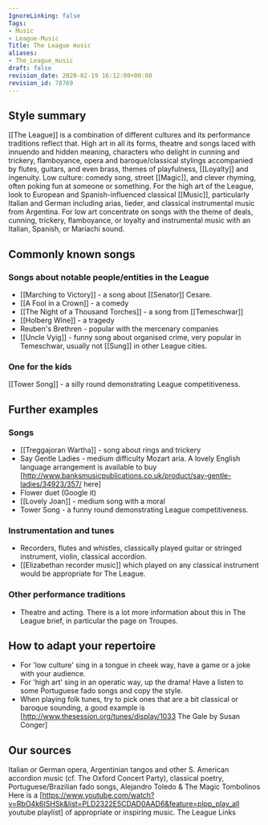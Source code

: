 ```yaml
---
IgnoreLinking: false
Tags:
- Music
- League-Music
Title: The League music
aliases:
- The_League_music
draft: false
revision_date: 2020-02-19 16:12:00+00:00
revision_id: 78769
---
```


## Style summary
[[The League]] is a combination of different cultures and its performance traditions reflect that. High art in all its forms, theatre and songs laced with innuendo and hidden meaning, characters who delight in cunning and trickery, flamboyance, opera and baroque/classical stylings accompanied by flutes, guitars, and even brass, themes of playfulness, [[Loyalty]] and ingenuity. Low culture: comedy song, street [[Magic]], and clever rhyming, often poking fun at someone or something. 
For the high art of the League, look to European and Spanish-influenced classical [[Music]], particularly Italian and German including arias, lieder, and classical instrumental music from Argentina. For low art concentrate on songs with the theme of deals, cunning, trickery, flamboyance, or loyalty and instrumental music with an Italian, Spanish, or Mariachi sound.
## Commonly known songs
### Songs about notable people/entities in the League
* [[Marching to Victory]] - a song about [[Senator]] Cesare.
* [[A Fool in a Crown]] - a comedy
* [[The Night of a Thousand Torches]] - a song from [[Temeschwar]]
* [[Holberg Wine]] - a tragedy
* Reuben's Brethren - popular with the mercenary companies
* [[Uncle Vyig]] - funny song about organised crime, very popular in Temeschwar, usually not [[Sung]] in other League cities.
### One for the kids
[[Tower Song]] - a silly round demonstrating League competitiveness.
## Further examples
### Songs
* [[Treggajoran Wartha]] - song about rings and trickery
* Say Gentle Ladies - medium difficulty Mozart aria. A lovely English language arrangement is available to buy [http://www.banksmusicpublications.co.uk/product/say-gentle-ladies/34923/357/ here]
* Flower duet (Google it)
* [[Lovely Joan]] - medium song with a moral
* Tower Song - a funny round demonstrating League competitiveness.
### Instrumentation and tunes
* Recorders, flutes and whistles, classically played guitar or stringed instrument, violin, classical accordion.
* [[Elizabethan recorder music]] which played on any classical instrument would be appropriate for The League.
### Other performance traditions
* Theatre and acting. There is a lot more information about this in The League brief, in particular the page on Troupes.
## How to adapt your repertoire
* For 'low culture' sing in a tongue in cheek way, have a game or a joke with your audience.
* For 'high art' sing in an operatic way, up the drama! Have a listen to some Portuguese fado songs and copy the style.
* When playing folk tunes, try to pick ones that are a bit classical or baroque sounding, a good example is [http://www.thesession.org/tunes/display/1033 The Gale by Susan Conger]
## Our sources
Italian or German opera, Argentinian tangos and other S. American accordion music (cf. The Oxford Concert Party), classical poetry, Portuguese/Brazilian fado songs, Alejandro Toledo & The Magic Tombolinos
Here is a [https://www.youtube.com/watch?v=RbO4k6ISHSk&list=PLD2322E5CDAD0AAD6&feature=plpp_play_all youtube playlist] of appropriate or inspiring music.
The League Links